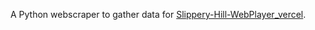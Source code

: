 A Python webscraper to gather data for <a href="https://github.com/erichkopp/Slippery-Hill-WebPlayer_vercel">Slippery-Hill-WebPlayer_vercel</a>.
